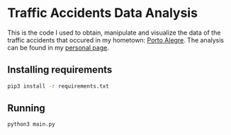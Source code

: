 # Traffic Accidents Data Analysis

This is the code I used to obtain, manipulate and visualize the data of the traffic accidents that occured in my hometown: [Porto Alegre](https://en.wikipedia.org/wiki/Porto_Alegre). The analysis can be found in my [personal page](https://rafaelvargas.page).

## Installing requirements
```bash
pip3 install -r requirements.txt
```

## Running
```bash
python3 main.py
```
